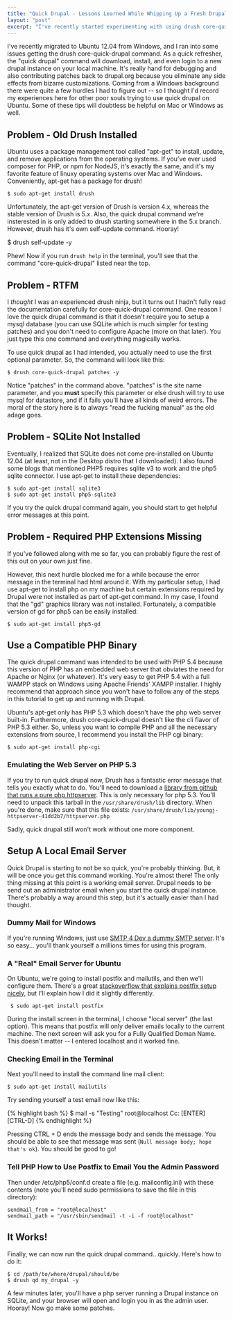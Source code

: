 ```yaml
---
title: "Quick Drupal - Lessons Learned While Whipping Up a Fresh Drupal Instance"
layout: "post"
excerpt: "I've recently started experimenting with using drush core-quick-drupal to create drupal sites strictly for creating patches to share on drupal.org. I'll walk you through my several pitfalls on the road to making this command work on Ubuntu 12.04. Hopefully, with this advice in hand, you'll be able to spin up fresh drupal instances in no time!"
---
```

I've recently migrated to Ubuntu 12.04 from Windows, and I ran into some issues getting the drush core-quick-drupal command. As a quick refresher, the "quick drupal" command will download, install, and even login to a new drupal instance on your local machine. It's really hand for debugging and also contributing patches back to drupal.org because you eliminate any side effects from bizarre customizations. Coming from a Windows background there were quite a few hurdles I had to figure out -- so I thought I'd record my experiences here for other poor souls trying to use quick drupal on Ubuntu. Some of these tips will doubtless be helpful on Mac or Windows as well.

## Problem - Old Drush Installed

Ubuntu uses a package management tool called "apt-get" to install, update, and remove applications from the operating systems. If you've ever used composer for PHP, or npm for NodeJS, it's exactly the same, and it's my favorite feature of linuxy operating systems over Mac and Windows. Conveniently, apt-get has a package for drush!

    $ sudo apt-get install drush

Unfortunately, the apt-get version of Drush is version 4.x, whereas the stable version of Drush is 5.x. Also, the quick drupal command we're insterested in is only added to drush starting somewhere in the 5.x branch. However, drush has it's own self-update command. Hooray!

   $ drush self-update -y

Phew! Now if you run `drush help` in the terminal, you'll see that the command "core-quick-drupal" listed near the top. 

## Problem - RTFM

I *thought* I was an experienced drush ninja, but it turns out I hadn't fully read the documentation carefully for core-quick-drupal command. One reason I love the quick drupal command is that it doesn't require you to setup a mysql database (you can use SQLite which is much simpler for testing patches) and you don't need to configure Apache (more on that later). You just type this one command and everything magically works.

To use quick drupal as I had intended, you actually need to use the first optional parameter. So, the command will look like this:

    $ drush core-quick-drupal patches -y

Notice "patches" in the command above. "patches" is the site name parameter, and you **must** specify this parameter or else drush will try to use mysql for datastore, and if it fails you'll have all kinds of weird errors. The moral of the story here is to always "read the fucking manual" as the old adage goes.

## Problem - SQLite Not Installed

Eventually, I realized that SQLite does not come pre-installed on Ubuntu 12.04 (at least, not in the Desktop distro that I downloaded). I also found some blogs that mentioned PHP5 requires sqlite v3 to work and the php5 sqlite connector. I use apt-get to install these dependencies:

    $ sudo apt-get install sqlite3 
    $ sudo apt-get install php5-sqlite3

If you try the quick drupal command again, you should start to get helpful error messages at this point.

## Problem - Required PHP Extensions Missing

If you've followed along with me so far, you can probably figure the rest of this out on your own just fine. 

However, this next hurdle blocked me for a while because the error message in the terminal had html around it. With my particular setup, I had use apt-get to install php on my machine but certain extensions required by Drupal were not installed as part of apt-get command. In my case, I found that the "gd" graphics library was not installed. Fortunately, a compatible version of gd for php5 can be easily installed:

    $ sudo apt-get install php5-gd

## Use a Compatible PHP Binary

The quick drupal command was intended to be used with PHP 5.4 because this version of PHP has an embedded web server that obviates the need for Apache or Nginx (or whatever). It's very easy to get PHP 5.4 with a full WAMPP stack on Windows using Apache Friends' XAMPP installer. I highly recommend that approach since you won't have to follow any of the steps in this tutorial to get up and running with Drupal.

Ubuntu's apt-get only has PHP 5.3 which doesn't have the php web server built-in. Furthermore, drush core-quick-drupal doesn't like the cli flavor of PHP 5.3 either. So, unless you want to compile PHP and all the necessary extensions from source, I recommend you install the PHP cgi binary:

    $ sudo apt-get install php-cgi


### Emulating the Web Server on PHP 5.3

If you try to run quick drupal now, Drush has a fantastic error message that tells you exactly what to do. You'll need to download a [library from github that runs a pure php httpserver](https://github.com/youngj/httpserver/tarball/41dd2b7160b8cbd25d7b5383e3ffc6d8a9a59478). This is only necessary for php 5.3. You'll need to unpack this tarball in the `/usr/share/drush/lib` directory. When you're done, make sure that this file exists: `/usr/share/drush/lib/youngj-httpserver-41dd2b7/httpserver.php`

Sadly, quick drupal still won't work without one more component.

## Setup A Local Email Server

Quick Drupal is starting to not be so quick, you're probably thinking. But, it will be once you get this command working. You're almost there! The only thing missing at this point is a working email server. Drupal needs to be send out an administrator email when you start the quick drupal instance. There's probably a way around this step, but it's actually easier than I had thought.

### Dummy Mail for Windows

If you're running Windows, just use [SMTP 4 Dev a dummy SMTP server](https://smtp4dev.codeplex.com/). It's so easy... you'll thank yourself a millions times for using this program.

### A "Real" Email Server for Ubuntu

On Ubuntu, we're going to install postfix and mailutils, and then we'll configure them. There's a great [stackoverflow that explains postfix setup nicely](http://serverfault.com/questions/119105/setup-ubuntu-server-to-send-mail), but I'll explain how I did it slightly differently. 

     $ sudo apt-get install postfix

During the install screen in the terminal, I choose "local server" (the last option). This means that postfix will only deliver emails locally to the current machine. The next screen will ask you for a Fully Qualified Doman Name. This doesn't matter -- I entered localhost and it worked fine. 

### Checking Email in the Terminal

Next you'll need to install the command line mail client:

    $ sudo apt-get install mailutils

Try sending yourself a test email now like this:

{% highlight bash %}
$ mail -s "Testing" root@localhost
Cc: [ENTER]
[CTRL-D]
{% endhighlight %}

Pressing CTRL + D ends the message body and sends the message. You should be able to see that message was sent (`Null message body; hope that's ok`). You should be good to go!

### Tell PHP How to Use Postfix to Email You the Admin Password

Then under /etc/php5/conf.d create a file (e.g. mailconfig.ini) with these contents (note you'll need sudo permissions to save the file in this directory):

    sendmail_from = "root@localhost"
    sendmail_path = "/usr/sbin/sendmail -t -i -f root@localhost"

## It Works!

Finally, we can now run the quick drupal command...quickly. Here's how to do it:

    $ cd /path/to/where/drupal/should/be
    $ drush qd my_drupal -y

A few minutes later, you'll have a php server running a Drupal instance on SQLite, and your browser will open and login you in as the admin user. Hooray! Now go make some patches.
